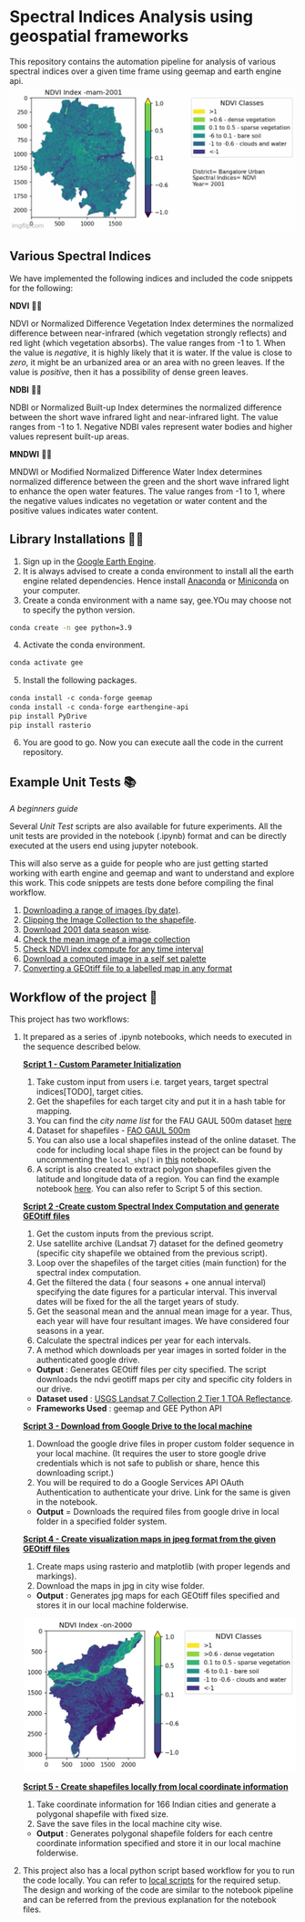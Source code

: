 # Spectral Indices Analysis using geospatial frameworks

This repository contains the automation pipeline for analysis of various spectral indices over a given time frame using geemap and earth engine api. 
<img src="assets/intro-gif.gif" width="700"/>

## Various Spectral Indices 
We have implemented the following indices and included the code snippets for the following:

__NDVI__ 🌲🌲

NDVI or Normalized Difference Vegetation Index determines the normalized difference between near-infrared (which vegetation strongly reflects) and red light (which vegetation absorbs). The value ranges from -1 to 1. When the value is _negative_, it is highly likely that it is water. If the value is close to _zero_, it might be an urbanized area or an area with no green leaves. If the value is _positive_, then it has a possibility of dense green leaves.


__NDBI__ 🏢🏢

NDBI or Normalized Built-up Index determines the normalized difference between the short wave infrared light and near-infrared light. The value ranges from -1 to 1. Negative NDBI vales represent water bodies and higher values represent built-up areas.

__MNDWI__ 🌊🌊

MNDWI or Modified Normalized Difference Water Index determines normalized difference between the green and the short wave infrared light to enhance the open water features. The value ranges from -1 to 1, where the negative values indicates no vegetation or water content and the positive values indicates water content.

## Library Installations 👩‍💻

1. Sign up in the [Google Earth Engine](https://earthengine.google.com/).
2. It is always advised to create a conda environment to install all the earth engine related dependencies. Hence install [Anaconda](https://www.anaconda.com/products/distribution#download-section) or [Miniconda](https://docs.conda.io/en/latest/miniconda.html)  on your computer.
3. Create a conda environment with a name say, gee.YOu may choose not to specify the python version.
```bash
conda create -n gee python=3.9
```
4. Activate the conda environment.
```bash
conda activate gee
```
5. Install the following packages.
```
conda install -c conda-forge geemap
conda install -c conda-forge earthengine-api
pip install PyDrive
pip install rasterio
```

6. You are good to go. Now you can execute aall the code in the current repository.

## Example Unit Tests 📚
*A beginners guide*

Several *Unit Test* scripts are also available for future experiments. All the unit tests are provided in the notebook (.ipynb) format and can be directly executed at the users end using jupyter notebook.

This will also serve as a guide for people who are just getting started working with earth engine and geemap and want to understand and explore this work. This code snippets are tests done before compiling the final workflow.


1. [Downloading a range of images (by date)](unit-tests-notebooks/downloading-a-range-of-images-by-date.ipynb).
2. [Clipping the Image Collection to the shapefile](unit-tests-notebooks/clipping-an-image-collection-to-the-shapefile.ipynb).
3. [Download 2001 data season wise](unit_tests_notebooks/download-seasonwise-data-for-a-year.ipynb).
4. [Check the mean image of a image collection](unit_tests_notebooks/mean-image-for-a-image-collection.ipynb)
5. [Check NDVI index compute for any time interval](unit-tests-notebooks/ndvi-index-compute-for-a-year.ipynb)
6. [Download a computed image in a self set palette](unit-tests-notebooks/download-in-a-self-set-palette.ipynb)
7. [Converting a GEOtiff file to a labelled map in any format](unit-tests-notebooks/converting-a-GEOtiff-file-to-a-labelled-map-in-any-format.ipynb)


## Workflow of the project 🔄

This project has two workflows:
1. It prepared as a series of .ipynb notebooks, which needs to executed in the sequence described below.

    **[Script 1 - Custom Parameter Initialization](notebook_scripts/custom-parameter-initialization.ipynb)**


    1. Take custom input from users i.e. target years, target spectral indices[TODO], target cities. 
    2. Get the shapefiles for each target city and put it in a hash table for mapping.
    3. You can find the _city name list_ for the FAU GAUL 500m dataset [here](notebook_scripts/Get%20the%20FAO%20GAUL%20city%20names.ipynb.)
    4. Dataset for shapefiles - [FAO GAUL 500m](https://developers.google.com/earth-engine/datasets/catalog/FAO_GAUL_SIMPLIFIED_500m_2015_level2#table-schema) 
    5. You can also use a local shapefiles instead of the online dataset. The code for including local shape files in the project can be found by uncommenting the `local_shp()` in [this](notebook_scripts/custom-parameter-initialization.ipynb) notebook.
    6. A script is also created to extract polygon shapefiles given the latitude and longitude data of a region. You can find the example notebook [here](notebook_scripts/getting-the-shapefiles.ipynb). You can also refer to Script 5 of this section.

    **[Script 2 -Create custom Spectral Index Computation and generate GEOtiff files](notebook_scripts/ndvi-computation-and-GEOtiff-file-create.ipynb)**
    1. Get the custom inputs from the previous script.
    2.	Use satellite archive (Landsat 7) dataset for the defined geometry (specific city shapefile we obtained from the previous script). 
    3.	Loop over the shapefiles of the target cities (main function) for the spectral index computation.
    4.	Get the filtered the data ( four seasons + one annual interval) specifying the date figures for a particular interval. This inverval dates will be fixed for the all the target years of study.
    5.  Get the seasonal mean and the annual mean image for a year. Thus, each year will have four resultant images. We have considered four seasons in a year.
    6. Calculate the spectral indices per year for each intervals.
    10.	A method which downloads per year images in sorted folder in the authenticated google drive.

    - **Output** :  Generates GEOtiff files per city specified. The script downloads the ndvi geotiff  maps per city and specific city folders in our drive.
    - **Dataset used** : [USGS Landsat 7 Collection 2 Tier 1 TOA Reflectance](https://developers.google.com/earth-engine/datasets/catalog/LANDSAT_LE07_C02_T1_TOA?hl=en).
    - **Frameworks Used** : geemap and GEE Python API


    **[Script 3 - Download from Google Drive to the local machine](notebook_scripts/download_script_github.ipynb)**
    1.	Download the google drive files in proper custom folder sequence in your local machine. (It requires the user to store google drive credentials which is not safe to publish or share, hence this downloading script.)
    2. You will be required to do a Google Services API OAuth Authentication to authenticate your drive. Link for the same is given in the notebook.

    - **Output** = Downloads the required files from google drive in local folder in a specified folder system.

    **[Script 4 - Create visualization maps in jpeg format from the given GEOtiff files](notebook_scripts/automating-map-generation-from-tiff-files.ipynb)**      
    1.	Create maps using rasterio and matplotlib (with proper legends and markings).
    2.	Download the maps in jpg in city wise folder.

    - **Output** : Generates jpg maps for each GEOtiff files specified and stores it in our local machine folderwise.

    ![Sample Map](assets/sample_map.jpeg)

    **[Script 5 - Create shapefiles locally from local coordinate information](notebook_scripts/getting-the-shapefiles.ipynb)**  
    1. Take coordinate information for 166 Indian cities and generate a polygonal shapefile with fixed size.
    2. Save the save files in the local machine city wise.

    - **Output** : Generates polygonal shapefile folders for each centre coordinate information specified and store it in our local machine folderwise.


2. This project also has a local python script based workflow for you to run the code locally. You can refer to [local scripts](local_scripts/README.md) for the required setup. The design and working of the code are similar to the notebook pipeline and can be referred from the previous explanation for the notebook files.





